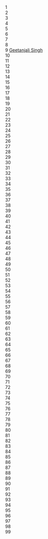 1 []() <br>
2 []() <br>
3 []() <br>
4 []() <br>
5 []() <br>
6 []() <br>
7 []() <br>
8 []() <br>
9 [Geetanjali Singh](geetanjalising) <br>
10 []() <br>
11 []() <br>
12 []() <br>
13 []() <br>
14 []() <br>
15 []() <br>
16 []() <br>
17 []() <br>
18 []() <br>
19 []() <br>
20 []() <br>
21 []() <br>
22 []() <br>
23 []() <br>
24 []() <br>
25 []() <br>
26 []() <br>
27 []() <br>
28 []() <br>
29 []() <br>
30 []() <br>
31 []() <br>
32 []() <br>
33 []() <br>
34 []() <br>
35 []() <br>
36 []() <br>
37 []() <br>
38 []() <br>
39 []() <br>
40 []() <br>
41 []() <br>
42 []() <br>
43 []() <br>
44 []() <br>
45 []() <br>
46 []() <br>
47 []() <br>
48 []() <br>
49 []() <br>
50 []() <br>
51 []() <br>
52 []() <br>
53 []() <br>
54 []() <br>
55 []() <br>
56 []() <br>
57 []() <br>
58 []() <br>
59 []() <br>
60 []() <br>
61 []() <br>
62 []() <br>
63 []() <br>
64 []() <br>
65 []() <br>
66 []() <br>
67 []() <br>
68 []() <br>
69 []() <br>
70 []() <br>
71 []() <br>
72 []() <br>
73 []() <br>
74 []() <br>
75 []() <br>
76 []() <br>
77 []() <br>
78 []() <br>
79 []() <br>
80 []() <br>
81 []() <br>
82 []() <br>
83 []() <br>
84 []() <br>
85 []() <br>
86 []() <br>
87 []() <br>
88 []() <br>
89 []() <br>
90 []() <br>
91 []() <br>
92 []() <br>
93 []() <br>
94 []() <br>
95 []() <br>
96 []() <br>
97 []() <br>
98 []() <br>
99 []() <br>
